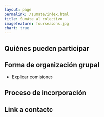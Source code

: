 ```yaml
---
layout: page
permalink: /sumate/index.html
title: Sumáte al colectivo
imagefeature: fourseasons.jpg
chart: true
---
```


## Quiénes pueden participar

## Forma de organización grupal

* Explicar comisiones

## Proceso de incorporación

## Link a contacto

